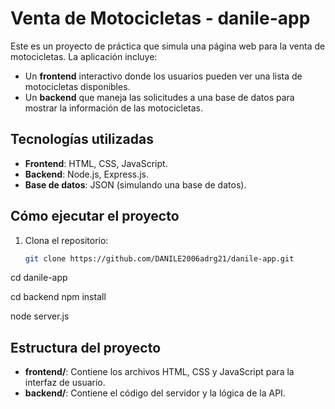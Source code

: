 # Venta de Motocicletas - danile-app

Este es un proyecto de práctica que simula una página web para la venta de motocicletas. La aplicación incluye:
- Un **frontend** interactivo donde los usuarios pueden ver una lista de motocicletas disponibles.
- Un **backend** que maneja las solicitudes a una base de datos para mostrar la información de las motocicletas.

## Tecnologías utilizadas
- **Frontend**: HTML, CSS, JavaScript.
- **Backend**: Node.js, Express.js.
- **Base de datos**: JSON (simulando una base de datos).

## Cómo ejecutar el proyecto

1. Clona el repositorio:
   ```bash
   git clone https://github.com/DANILE2006adrg21/danile-app.git

cd danile-app

cd backend
npm install

node server.js

## Estructura del proyecto

- **frontend/**: Contiene los archivos HTML, CSS y JavaScript para la interfaz de usuario.
- **backend/**: Contiene el código del servidor y la lógica de la API.

